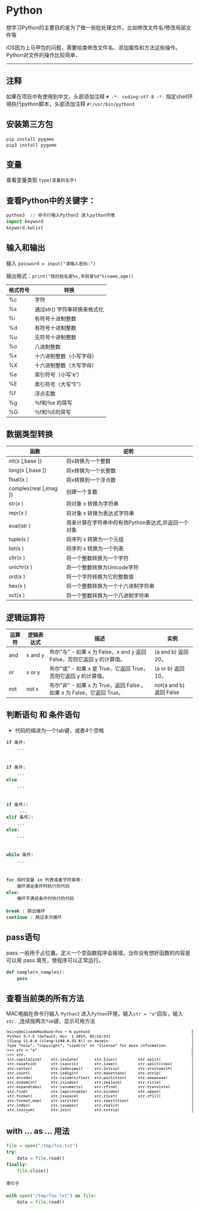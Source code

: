 # Python
想学习Python的主要目的是为了做一些批处理文件。比如修改文件名/修改局部文件等

iOS因为上马甲包的问题，需要给类修改文件名、添加属性和方法这些操作。Python对文件的操作比较简单，

----

## 注释
如果在项目中有使用到中文，头部添加注释 `# -*- coding:utf-8 -*-`
指定shell环境执行python脚本，头部添加注释 `#!/usr/bin/python3`

## 安装第三方包
```
pip install pygame
pip3 install pygame
```

## 变量
查看变量类型 `type(变量的名字)`

## 查看Python中的关键字：
```python
python3  // 命令行输入Python3 进入python环境 
import keyword
keyword.kwlist
```
## 输入和输出
输入 `password = input("请输入密码:")`

输出格式：`print("我的姓名是%s,年龄是%d"%(name,age))`

| 格式符号 | 转换 |
| -- | -- |
| %c | 字符 |
| %s | 通过str() 字符串转换来格式化 |
| %i | 有符号十进制整数 |
| %d | 有符号十进制整数 |
| %u | 无符号十进制整数 |
| %o | 八进制整数 |
| %x | 十六进制整数（小写字母） |
| %X | 十六进制整数（大写字母） |
| %e | 索引符号（小写'e'）|
| %E | 索引符号（大写“E”）|
| %f | 浮点实数 |
| %g | ％f和％e 的简写 |
| %G | ％f和％E的简写 |


## 数据类型转换
| 函数 | 说明 |
| -- | -- |
| int(x [,base ]) | 将x转换为一个整数 |
| long(x [,base ]) | 将x转换为一个长整数 |
| float(x ) | 将x转换到一个浮点数 |
| complex(real [,imag ]) | 创建一个复数 |
| str(x ) | 将对象 x 转换为字符串 |
| repr(x ) | 将对象 x 转换为表达式字符串 |
| eval(str ) | 用来计算在字符串中的有效Python表达式,并返回一个对象 |
| tuple(s ) | 将序列 s 转换为一个元组 |
| list(s ) | 将序列 s 转换为一个列表 |
| chr(x ) | 将一个整数转换为一个字符 |
| unichr(x ) | 将一个整数转换为Unicode字符 |
| ord(x ) | 将一个字符转换为它的整数值 |
| hex(x ) | 将一个整数转换为一个十六进制字符串 |
| oct(x ) | 将一个整数转换为一个八进制字符串 |

##  逻辑运算符
| 运算符 | 逻辑表达式 | 描述 | 实例 |
| -- | -- | -- | -- |
| and | x and y | 布尔"与" - 如果 x 为 False，x and y 返回 False，否则它返回 y 的计算值。 | (a and b) 返回 20。 |
| or | x or y | 布尔"或" - 如果 x 是 True，它返回 True，否则它返回 y 的计算值。 | (a or b) 返回 10。 |
| not | not x | 布尔"非" - 如果 x 为 True，返回 False 。如果 x 为 False，它返回 True。 | not(a and b) 返回 False |

##  判断语句 和 条件语句

* 代码的缩进为一个tab键，或者4个空格

```python
if 条件:
    ...


if 条件:
    ...
else 
    ...


if 条件1:
     ...
elif 条件2:
    ...
else:
    ...


while 条件:
    ...


for 临时变量 in 列表或者字符串等:
    循环满足条件时执行的代码
else:
    循环不满足条件时执行的代码

break : 跳出循环
continue : 跳过本次循环
```
## pass语句
pass 一般用于占位置。定义一个空函数程序会报错，当你没有想好函数的内容是可以用 pass 填充，使程序可以正常运行。
```python
def sample(n_samples):
    pass
```

## 查看当前类的所有方法
MAC电脑在命令行输入 `Python3` 进入`Python`环境，输入`str = "a"`回车，输入`str.` ,连续按两次`Tab`键，显示可用方法

![](../python/imgs/python.png)

## with ... as ... 用法
```python
file = open("/tmp/foo.txt")
try:
    data = file.read()
finally:
    file.close()

等价于

with open("/tmp/foo.txt") as file:
    data = file.read()
```